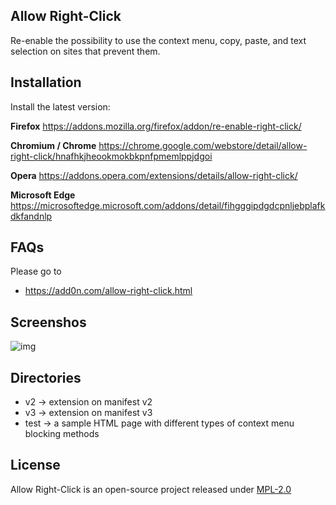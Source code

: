 ## Allow Right-Click

Re-enable the possibility to use the context menu, copy, paste, and text selection on sites that prevent them.

## Installation

Install the latest version:

**Firefox** https://addons.mozilla.org/firefox/addon/re-enable-right-click/

**Chromium / Chrome** https://chrome.google.com/webstore/detail/allow-right-click/hnafhkjheookmokbkpnfpmemlppjdgoi

**Opera** https://addons.opera.com/extensions/details/allow-right-click/

**Microsoft Edge** https://microsoftedge.microsoft.com/addons/detail/fihgggipdgdcpnljebplafkdkfandnlp

## FAQs

Please go to

* https://add0n.com/allow-right-click.html

## Screenshos

![img](https://addons.mozilla.org/user-media/previews/thumbs/204/204562.jpg?modified=1622133461)

## Directories

* v2 -> extension on manifest v2
* v3 -> extension on manifest v3
* test -> a sample HTML page with different types of context menu blocking methods

## License

Allow Right-Click is an open-source project released under [MPL-2.0](https://github.com/lunu-bounir/allow-right-click.html/blob/master/LICENSE)
